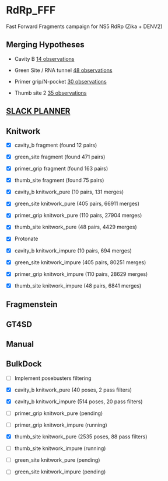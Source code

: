# RdRp_FFF
Fast Forward Fragments campaign for NS5 RdRp (Zika + DENV2)

## Merging Hypotheses

- Cavity B [14 observations](https://fragalysis.diamond.ac.uk/viewer/react/projects/144/137)

- Green Site / RNA tunnel [48 observations](https://fragalysis.diamond.ac.uk/viewer/react/projects/140/133)

- Primer grip/N-pocket [30 observations](https://fragalysis.diamond.ac.uk/viewer/react/projects/141/134)

- Thumb site 2 [35 observations](https://fragalysis.diamond.ac.uk/viewer/react/projects/143/136)

## [SLACK PLANNER](https://xchem-workspace.slack.com/lists/T01MX6021AR/F07SNQ7N7QD)

## Knitwork

- [x] cavity_b fragment (found 12 pairs)
- [x] green_site fragment (found 471 pairs)
- [x] primer_grip fragment (found 163 pairs)
- [x] thumb_site fragment (found 75 pairs)

- [x] cavity_b knitwork_pure (10 pairs, 131 merges)
- [x] green_site knitwork_pure (405 pairs, 66911 merges)
- [x] primer_grip knitwork_pure (110 pairs, 27904 merges)
- [x] thumb_site knitwork_pure (48 pairs, 4429 merges)

- [x] Protonate

- [x] cavity_b knitwork_impure (10 pairs, 694 merges)
- [x] green_site knitwork_impure (405 pairs, 80251 merges)
- [x] primer_grip knitwork_impure (110 pairs, 28629 merges)
- [x] thumb_site knitwork_impure (48 pairs, 6841 merges)

## Fragmenstein

## GT4SD

## Manual

## BulkDock

- [ ] Implement posebusters filtering

- [x] cavity_b knitwork_pure (40 poses, 2 pass filters)
- [x] cavity_b knitwork_impure (514 poses, 20 pass filters)
- [ ] primer_grip knitwork_pure (pending)
- [ ] primer_grip knitwork_impure (running)
- [x] thumb_site knitwork_pure (2535 poses, 88 pass filters)
- [ ] thumb_site knitwork_impure (running)
- [ ] green_site knitwork_pure (pending)
- [ ] green_site knitwork_impure (pending)
